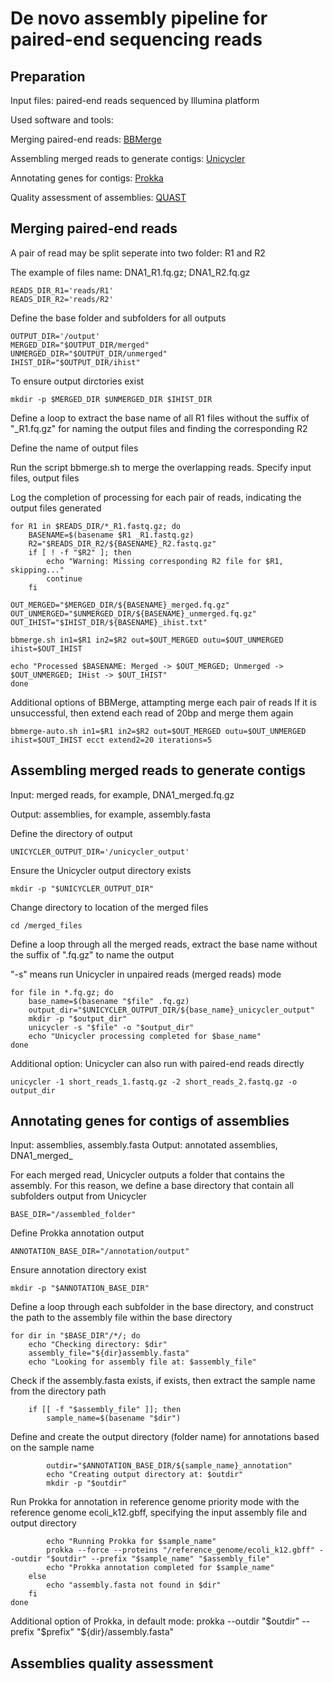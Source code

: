 # De novo assembly pipeline for paired-end sequencing reads



## Preparation

Input files: paired-end reads sequenced by Illumina platform

Used software and tools:

Merging paired-end reads: [BBMerge](https://jgi.doe.gov/data-and-tools/software-tools/bbtools/bb-tools-user-guide/bbmerge-guide/)

Assembling merged reads to generate contigs: [Unicycler](https://github.com/rrwick/Unicycler)

Annotating genes for contigs: [Prokka](https://github.com/tseemann/prokka)

Quality assessment of assemblies: [QUAST](https://github.com/ablab/quast)

## Merging paired-end reads

A pair of read may be split seperate into two folder: R1 and R2

The example of files name: DNA1_R1.fq.gz; DNA1_R2.fq.gz

```
READS_DIR_R1='reads/R1'
READS_DIR_R2='reads/R2'
```
Define the base folder and subfolders for all outputs

```
OUTPUT_DIR='/output'
MERGED_DIR="$OUTPUT_DIR/merged"
UNMERGED_DIR="$OUTPUT_DIR/unmerged"
IHIST_DIR="$OUTPUT_DIR/ihist"
```
To ensure output dirctories exist
```
mkdir -p $MERGED_DIR $UNMERGED_DIR $IHIST_DIR
```
Define a loop to extract the base name of all R1 files without the suffix of "_R1.fq.gz" for naming the output files and finding the corresponding R2

Define the name of output files

Run the script bbmerge.sh to merge the overlapping reads. Specify input files, output files

Log the completion of processing for each pair of reads, indicating the output files generated
```
for R1 in $READS_DIR/*_R1.fastq.gz; do
    BASENAME=$(basename $R1 _R1.fastq.gz)
    R2="$READS_DIR_R2/${BASENAME}_R2.fastq.gz"
    if [ ! -f "$R2" ]; then
        echo "Warning: Missing corresponding R2 file for $R1, skipping..."
        continue
    fi

OUT_MERGED="$MERGED_DIR/${BASENAME}_merged.fq.gz"
OUT_UNMERGED="$UNMERGED_DIR/${BASENAME}_unmerged.fq.gz"
OUT_IHIST="$IHIST_DIR/${BASENAME}_ihist.txt"

bbmerge.sh in1=$R1 in2=$R2 out=$OUT_MERGED outu=$OUT_UNMERGED ihist=$OUT_IHIST

echo "Processed $BASENAME: Merged -> $OUT_MERGED; Unmerged -> $OUT_UNMERGED; IHist -> $OUT_IHIST"
done
```
Additional options of BBMerge, attampting merge each pair of reads
If it is unsuccessful, then extend each read of 20bp and merge them again
```
bbmerge-auto.sh in1=$R1 in2=$R2 out=$OUT_MERGED outu=$OUT_UNMERGED ihist=$OUT_IHIST ecct extend2=20 iterations=5
```
## Assembling merged reads to generate contigs
Input: merged reads, for example, DNA1_merged.fq.gz

Output: assemblies, for example, assembly.fasta

Define the directory of output
```
UNICYCLER_OUTPUT_DIR='/unicycler_output'
```
Ensure the Unicycler output directory exists
```
mkdir -p "$UNICYCLER_OUTPUT_DIR"
```
Change directory to location of the merged files
```
cd /merged_files
```
Define a loop through all the merged reads, extract the base name without the suffix of ".fq.gz" to name the output

"-s" means run Unicycler in unpaired reads (merged reads) mode
```
for file in *.fq.gz; do
    base_name=$(basename "$file" .fq.gz)
    output_dir="$UNICYCLER_OUTPUT_DIR/${base_name}_unicycler_output"
    mkdir -p "$output_dir"
    unicycler -s "$file" -o "$output_dir"
    echo "Unicycler processing completed for $base_name"
done
```
Additional option: Unicycler can also run with paired-end reads directly
```
unicycler -1 short_reads_1.fastq.gz -2 short_reads_2.fastq.gz -o output_dir
```
## Annotating genes for contigs of assemblies
Input: assemblies, assembly.fasta
Output: annotated assemblies, DNA1_merged_

For each merged read, Unicycler outputs a folder that contains the assembly. For this reason, we define a base directory that contain all subfolders output from Unicycler
```
BASE_DIR="/assembled_folder"
```
Define Prokka annotation output
```
ANNOTATION_BASE_DIR="/annotation/output"
```
Ensure annotation directory exist
```
mkdir -p "$ANNOTATION_BASE_DIR"
```
Define a loop through each subfolder in the base directory, and construct the path to the assembly file within the base directory
```
for dir in "$BASE_DIR"/*/; do
    echo "Checking directory: $dir"
    assembly_file="${dir}assembly.fasta"
    echo "Looking for assembly file at: $assembly_file"
```
Check if the assembly.fasta exists, if exists, then extract the sample name from the directory path
```
    if [[ -f "$assembly_file" ]]; then
        sample_name=$(basename "$dir")
```
Define and create the output directory (folder name) for annotations based on the sample name
```
        outdir="$ANNOTATION_BASE_DIR/${sample_name}_annotation"
        echo "Creating output directory at: $outdir"
        mkdir -p "$outdir"
```
Run Prokka for annotation in reference genome priority mode with the reference genome ecoli_k12.gbff, specifying the input assembly file and output directory
```
        echo "Running Prokka for $sample_name"
        prokka --force --proteins "/reference_genome/ecoli_k12.gbff" --outdir "$outdir" --prefix "$sample_name" "$assembly_file"
        echo "Prokka annotation completed for $sample_name"
    else
        echo "assembly.fasta not found in $dir"
    fi
done
```
Additional option of Prokka, in default mode: prokka --outdir "$outdir" --prefix "$prefix" "${dir}/assembly.fasta"
## Assemblies quality assessment


















